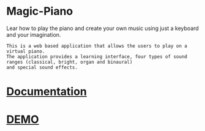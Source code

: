 # Magic-Piano 
Lear how to play the piano and create your own music using just a keyboard and your imagination.

    This is a web based application that allows the users to play on a virtual piano. 
    The application provides a learning interface, four types of sound ranges (classical, bright, organ and binaural) 
    and special sound effects.
    
# [Documentation](https://github.com/RaduPelin/Magic-Piano/blob/master/Documentation.pdf)    
# [DEMO](https://www.youtube.com/watch?v=q-6hSwUoyGs)
  
  
